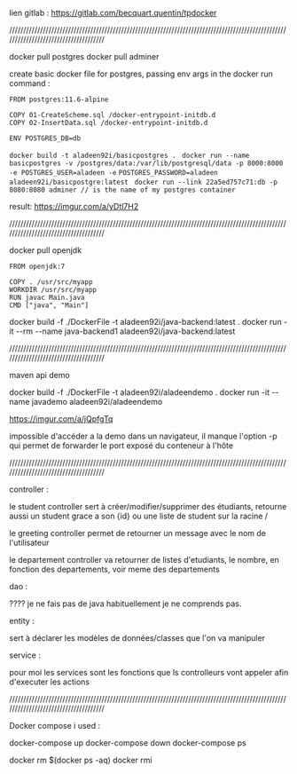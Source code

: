 lien gitlab : https://gitlab.com/becquart.quentin/tpdocker

/////////////////////////////////////////////////////////////////////////////////////////////////////////////////////////////////////

docker pull postgres
docker pull adminer

create basic docker file for postgres, passing env args in the docker run command : 

	FROM postgres:11.6-alpine

	COPY 01-CreateScheme.sql /docker-entrypoint-initdb.d
	COPY 02-InsertData.sql /docker-entrypoint-initdb.d

	ENV POSTGRES_DB=db



`docker build -t aladeen92i/basicpostgres . `
`docker run --name basicpostgres -v /postgres/data:/var/lib/postgresql/data -p 8000:8000 -e POSTGRES_USER=aladeen -e` `POSTGRES_PASSWORD=aladeen aladeen92i/basicpostgre:latest `
`docker run --link 22a5ed757c71:db -p 8080:8080 adminer // is the name of my postgres container`

result:
	https://imgur.com/a/yDtl7H2

/////////////////////////////////////////////////////////////////////////////////////////////////////////////////////////////////////


docker pull openjdk

	FROM openjdk:7

	COPY . /usr/src/myapp
	WORKDIR /usr/src/myapp
	RUN javac Main.java
	CMD ["java", "Main"]

docker build -f ./DockerFile -t aladeen92i/java-backend:latest .
docker run -it --rm --name java-backend1 aladeen92i/java-backend:latest

/////////////////////////////////////////////////////////////////////////////////////////////////////////////////////////////////////

maven api demo

docker build -f ./DockerFile -t aladeen92i/aladeendemo .
docker run -it --name javademo aladeen92i/aladeendemo 

https://imgur.com/a/jQpfgTq

impossible d'accéder a la demo dans un navigateur, il manque l'option -p qui permet de forwarder le port exposé du conteneur à l'hôte


/////////////////////////////////////////////////////////////////////////////////////////////////////////////////////////////////////

controller :

le student controller  sert à créer/modifier/supprimer des étudiants, retourne aussi un student grace a son {id} ou une liste de student sur la racine /

le greeting controller permet de retourner un message avec le nom de l'utilisateur

le departement controller va retourner de listes d'etudiants, le nombre,  en fonction des departements, voir meme des departements

dao : 

???? je ne fais pas de java habituellement je ne comprends pas.

entity :

sert à déclarer les modèles de données/classes que l'on va manipuler

service :

pour moi les services sont les fonctions que ls controlleurs vont appeler afin d'executer les actions

/////////////////////////////////////////////////////////////////////////////////////////////////////////////////////////////////////

Docker compose i used :

docker-compose up 
docker-compose down
docker-compose ps

docker rm $(docker ps -aq)
docker rmi
